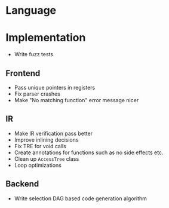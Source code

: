 # Language

# Implementation

- Write fuzz tests

## Frontend

- Pass unique pointers in registers
- Fix parser crashes
- Make "No matching function" error message nicer

## IR

- Make IR verification pass better
- Improve inlining decisions
- Fix TRE for void calls
- Create annotations for functions such as no side effects etc.
- Clean up `AccessTree` class
- Loop optimizations

## Backend

- Write selection DAG based code generation algorithm
